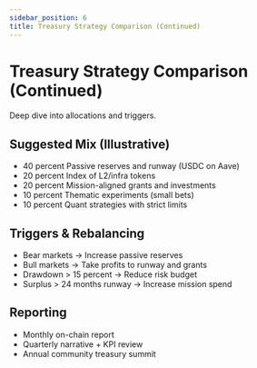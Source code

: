 ```yaml
---
sidebar_position: 6
title: Treasury Strategy Comparison (Continued)
---
```


# Treasury Strategy Comparison (Continued)

Deep dive into allocations and triggers.

## Suggested Mix (Illustrative)

- 40 percent Passive reserves and runway (USDC on Aave)
- 20 percent Index of L2/infra tokens
- 20 percent Mission-aligned grants and investments
- 10 percent Thematic experiments (small bets)
- 10 percent Quant strategies with strict limits

## Triggers & Rebalancing

- Bear markets → Increase passive reserves
- Bull markets → Take profits to runway and grants
- Drawdown > 15 percent → Reduce risk budget
- Surplus > 24 months runway → Increase mission spend

## Reporting

- Monthly on-chain report
- Quarterly narrative + KPI review
- Annual community treasury summit

